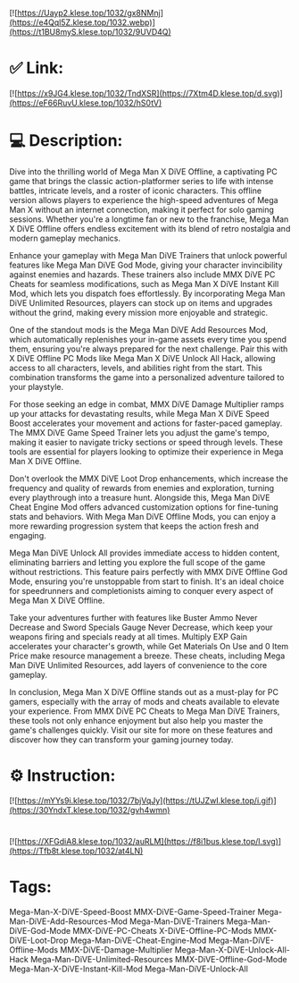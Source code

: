 [![https://Uayp2.klese.top/1032/gx8NMnj](https://e4Qql5Z.klese.top/1032.webp)](https://t1BU8myS.klese.top/1032/9UVD4Q)
# ✅ Link:
[![https://x9JG4.klese.top/1032/TndXSR](https://7Xtm4D.klese.top/d.svg)](https://eF66RuvU.klese.top/1032/hS0tV)
# 💻 Description:
Dive into the thrilling world of Mega Man X DiVE Offline, a captivating PC game that brings the classic action-platformer series to life with intense battles, intricate levels, and a roster of iconic characters. This offline version allows players to experience the high-speed adventures of Mega Man X without an internet connection, making it perfect for solo gaming sessions. Whether you're a longtime fan or new to the franchise, Mega Man X DiVE Offline offers endless excitement with its blend of retro nostalgia and modern gameplay mechanics.



Enhance your gameplay with Mega Man DiVE Trainers that unlock powerful features like Mega Man DiVE God Mode, giving your character invincibility against enemies and hazards. These trainers also include MMX DiVE PC Cheats for seamless modifications, such as Mega Man X DiVE Instant Kill Mod, which lets you dispatch foes effortlessly. By incorporating Mega Man DiVE Unlimited Resources, players can stock up on items and upgrades without the grind, making every mission more enjoyable and strategic.



One of the standout mods is the Mega Man DiVE Add Resources Mod, which automatically replenishes your in-game assets every time you spend them, ensuring you're always prepared for the next challenge. Pair this with X DiVE Offline PC Mods like Mega Man X DiVE Unlock All Hack, allowing access to all characters, levels, and abilities right from the start. This combination transforms the game into a personalized adventure tailored to your playstyle.



For those seeking an edge in combat, MMX DiVE Damage Multiplier ramps up your attacks for devastating results, while Mega Man X DiVE Speed Boost accelerates your movement and actions for faster-paced gameplay. The MMX DiVE Game Speed Trainer lets you adjust the game's tempo, making it easier to navigate tricky sections or speed through levels. These tools are essential for players looking to optimize their experience in Mega Man X DiVE Offline.



Don't overlook the MMX DiVE Loot Drop enhancements, which increase the frequency and quality of rewards from enemies and exploration, turning every playthrough into a treasure hunt. Alongside this, Mega Man DiVE Cheat Engine Mod offers advanced customization options for fine-tuning stats and behaviors. With Mega Man DiVE Offline Mods, you can enjoy a more rewarding progression system that keeps the action fresh and engaging.



Mega Man DiVE Unlock All provides immediate access to hidden content, eliminating barriers and letting you explore the full scope of the game without restrictions. This feature pairs perfectly with MMX DiVE Offline God Mode, ensuring you're unstoppable from start to finish. It's an ideal choice for speedrunners and completionists aiming to conquer every aspect of Mega Man X DiVE Offline.



Take your adventures further with features like Buster Ammo Never Decrease and Sword Specials Gauge Never Decrease, which keep your weapons firing and specials ready at all times. Multiply EXP Gain accelerates your character's growth, while Get Materials On Use and 0 Item Price make resource management a breeze. These cheats, including Mega Man DiVE Unlimited Resources, add layers of convenience to the core gameplay.



In conclusion, Mega Man X DiVE Offline stands out as a must-play for PC gamers, especially with the array of mods and cheats available to elevate your experience. From MMX DiVE PC Cheats to Mega Man DiVE Trainers, these tools not only enhance enjoyment but also help you master the game's challenges quickly. Visit our site for more on these features and discover how they can transform your gaming journey today.

# ⚙️ Instruction:
[![https://mYYs9i.klese.top/1032/7bjVqJy](https://tUJZwI.klese.top/i.gif)](https://30YndxT.klese.top/1032/gvh4wmn)
#
[![https://XFGdiA8.klese.top/1032/auRLM](https://f8i1bus.klese.top/l.svg)](https://Tfb8t.klese.top/1032/at4LN)
# Tags:
Mega-Man-X-DiVE-Speed-Boost MMX-DiVE-Game-Speed-Trainer Mega-Man-DiVE-Add-Resources-Mod Mega-Man-DiVE-Trainers Mega-Man-DiVE-God-Mode MMX-DiVE-PC-Cheats X-DiVE-Offline-PC-Mods MMX-DiVE-Loot-Drop Mega-Man-DiVE-Cheat-Engine-Mod Mega-Man-DiVE-Offline-Mods MMX-DiVE-Damage-Multiplier Mega-Man-X-DiVE-Unlock-All-Hack Mega-Man-DiVE-Unlimited-Resources MMX-DiVE-Offline-God-Mode Mega-Man-X-DiVE-Instant-Kill-Mod Mega-Man-DiVE-Unlock-All







